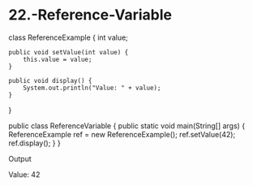 # 22.-Reference-Variable
class ReferenceExample {
    int value;

    public void setValue(int value) {
        this.value = value;
    }

    public void display() {
        System.out.println("Value: " + value);
    }
}

public class ReferenceVariable {
    public static void main(String[] args) {
        ReferenceExample ref = new ReferenceExample();
        ref.setValue(42);
        ref.display();
    }
}

Output

Value: 42
